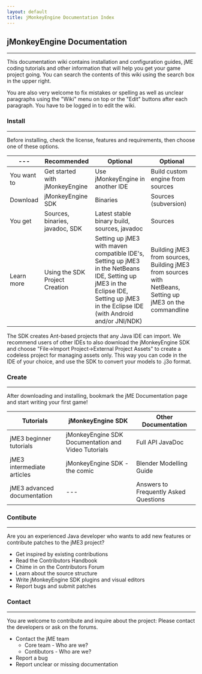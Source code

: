 ```yaml
---
layout: default
title: jMonkeyEngine Documentation Index
---
```


## jMonkeyEngine Documentation
---

This documentation wiki contains installation and configuration guides, jME coding tutorials and other information that will help you get your game project going. You can search the contents of this wiki using the search box in the upper right.

You are also very welcome to fix mistakes or spelling as well as unclear paragraphs using the "Wiki" menu on top or the "Edit" buttons after each paragraph. You have to be logged in to edit the wiki.

### Install
---
Before installing, check the license, features and requirements, then choose one of these options.

--- | Recommended | Optional | Optional
--- | --- | --- | ---
You want to | Get started with jMonkeyEngine | Use jMonkeyEngine in another IDE | Build custom engine from sources
Download | jMonkeyEngine SDK | Binaries | Sources (subversion)
You get | Sources, binaries, javadoc, SDK | Latest stable binary build, sources, javadoc | Sources
Learn more | Using the SDK Project Creation | Setting up jME3 with maven compatible IDE's, Setting up jME3 in the NetBeans IDE, Setting up jME3 in the Eclipse IDE, Setting up jME3 in the Eclipse IDE (with Android and/or JNI/NDK) | Building jME3 from sources, Building jME3 from sources with NetBeans, Setting up jME3 on the commandline


The SDK creates Ant-based projects that any Java IDE can import. We recommend users of other IDEs to also download the jMonkeyEngine SDK and choose "File→Import Project→External Project Assets" to create a codeless project for managing assets only. This way you can code in the IDE of your choice, and use the SDK to convert your models to .j3o format.

### Create
---
After downloading and installing, bookmark the jME Documentation page and start writing your first game!

Tutorials | jMonkeyEngine SDK | Other Documentation
--- | --- | ---
jME3 beginner tutorials | jMonkeyEngine SDK Documentation and Video Tutorials | Full API JavaDoc
jME3 intermediate articles | jMonkeyEngine SDK - the comic | Blender Modelling Guide
jME3 advanced documentation | --- | Answers to Frequently Asked Questions

### Contibute
---
Are you an experienced Java developer who wants to add new features or contribute patches to the jME3 project?

* Get inspired by existing contributions
* Read the Contributors Handbook
* Chime in on the Contributors Forum
* Learn about the source structure
* Write jMonkeyEngine SDK plugins and visual editors
* Report bugs and submit patches

### Contact
---
You are welcome to contribute and inquire about the project: Please contact the developers or ask on the forums.

* Contact the jME team
    * Core team - Who are we?
    * Contibutors - Who are we?
* Report a bug
* Report unclear or missing documentation